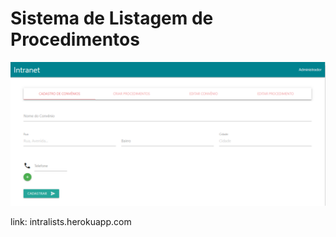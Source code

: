 # Sistema de Listagem de Procedimentos

![alt text](https://github.com/AugustoGCP/Intra/blob/master/public/screenIntra/cad1.PNG)

link: intralists.herokuapp.com
